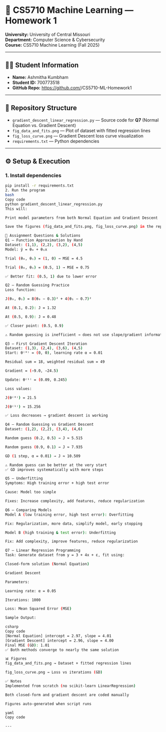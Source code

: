 # 📘 CS5710 Machine Learning — Homework 1

**University:** University of Central Missouri  
**Department:** Computer Science & Cybersecurity  
**Course:** CS5710 Machine Learning (Fall 2025)  

---

## 👩‍🎓 Student Information
- **Name:** Ashmitha Kumbham  
- **Student ID:** 700773518  
- **GitHub Repo:** https://github.com/<your-username>/CS5710-ML-Homework1  

---

## 📂 Repository Structure

- `gradient_descent_linear_regression.py` — Source code for **Q7** (Normal Equation vs. Gradient Descent)  
- `fig_data_and_fits.png` — Plot of dataset with fitted regression lines  
- `fig_loss_curve.png` — Gradient Descent loss curve visualization  
- `requirements.txt` — Python dependencies  

---

## ⚙️ Setup & Execution

### 1. Install dependencies
```bash
pip install -r requirements.txt
2. Run the program
bash
Copy code
python gradient_descent_linear_regression.py
This will:

Print model parameters from both Normal Equation and Gradient Descent

Save the figures (fig_data_and_fits.png, fig_loss_curve.png) in the repo directory

📝 Assignment Questions & Solutions
Q1 — Function Approximation by Hand
Dataset: (1,1), (2,2), (3,2), (4,5)
Model: ŷ = θ₀ + θ₁x

Trial (θ₀, θ₁) = (1, 0) → MSE = 4.5

Trial (θ₀, θ₁) = (0.5, 1) → MSE = 0.75

✅ Better fit: (0.5, 1) due to lower error

Q2 — Random Guessing Practice
Loss function:

J(θ₀, θ₁) = 8(θ₀ − 0.3)² + 4(θ₁ − 0.7)²

At (0.1, 0.2): J = 1.32

At (0.5, 0.9): J = 0.48

✅ Closer point: (0.5, 0.9)

⚠️ Random guessing is inefficient → does not use slope/gradient information

Q3 — First Gradient Descent Iteration
Dataset: (1,3), (2,4), (3,6), (4,5)
Start: θ⁽⁰⁾ = (0, 0), learning rate α = 0.01

Residual sum = 18, weighted residual sum = 49

Gradient = (−9.0, −24.5)

Update: θ⁽¹⁾ = (0.09, 0.245)

Loss values:

J(θ⁽⁰⁾) = 21.5

J(θ⁽¹⁾) ≈ 15.256

✅ Loss decreases → gradient descent is working

Q4 — Random Guessing vs Gradient Descent
Dataset: (1,2), (2,2), (3,4), (4,6)

Random guess (0.2, 0.5) → J ≈ 5.515

Random guess (0.9, 0.1) → J ≈ 7.935

GD (1 step, α = 0.01) → J ≈ 10.509

⚠️ Random guess can be better at the very start
✅ GD improves systematically with more steps

Q5 — Underfitting
Symptoms: High training error + high test error

Cause: Model too simple

Fixes: Increase complexity, add features, reduce regularization

Q6 — Comparing Models
Model A (low training error, high test error): Overfitting

Fix: Regularization, more data, simplify model, early stopping

Model B (high training & test error): Underfitting

Fix: Add complexity, improve features, reduce regularization

Q7 — Linear Regression Programming
Task: Generate dataset from y = 3 + 4x + ε, fit using:

Closed-form solution (Normal Equation)

Gradient Descent

Parameters:

Learning rate: α = 0.05

Iterations: 1000

Loss: Mean Squared Error (MSE)

Sample Output:

csharp
Copy code
[Normal Equation] intercept = 2.97, slope = 4.01
[Gradient Descent] intercept = 2.96, slope = 4.00
Final MSE (GD): 1.01
✅ Both methods converge to nearly the same solution

📊 Figures
fig_data_and_fits.png → Dataset + fitted regression lines

fig_loss_curve.png → Loss vs iterations (GD)

✅ Notes
Implemented from scratch (no scikit-learn LinearRegression)

Both closed-form and gradient descent are coded manually

Figures auto-generated when script runs

yaml
Copy code

---
